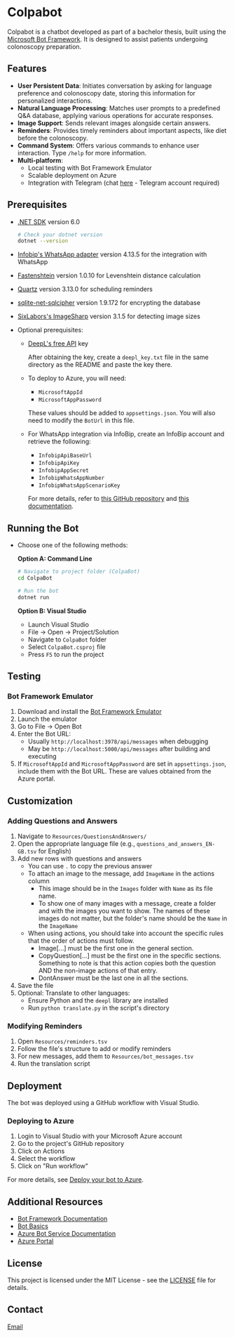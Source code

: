 # Colpabot

Colpabot is a chatbot developed as part of a bachelor thesis, built using the [Microsoft Bot Framework](https://dev.botframework.com). It is designed to assist patients undergoing colonoscopy preparation.

## Features

- **User Persistent Data**: Initiates conversation by asking for language preference and colonoscopy date, storing this information for personalized interactions.
- **Natural Language Processing**: Matches user prompts to a predefined Q&A database, applying various operations for accurate responses.
- **Image Support**: Sends relevant images alongside certain answers.
- **Reminders**: Provides timely reminders about important aspects, like diet before the colonoscopy.
- **Command System**: Offers various commands to enhance user interaction. Type `/help` for more information.
- **Multi-platform**: 
  - Local testing with Bot Framework Emulator
  - Scalable deployment on Azure
  - Integration with Telegram (chat [here](https://t.me/Colprepbot) - Telegram account required)

## Prerequisites

- [.NET SDK](https://dotnet.microsoft.com/download) version 6.0

  ```bash
  # Check your dotnet version
  dotnet --version
  ```
- [Infobip's WhatsApp adapter](https://github.com/BotBuilderCommunity/botbuilder-community-dotnet/tree/develop/libraries/Bot.Builder.Community.Adapters.Infobip.WhatsApp) version 4.13.5 for the integration with WhatsApp
- [Fastenshtein](https://github.com/DanHarltey/Fastenshtein) version 1.0.10 for Levenshtein distance calculation
- [Quartz](https://www.nuget.org/packages/Quartz) version 3.13.0 for scheduling reminders
- [sqlite-net-sqlcipher](https://www.nuget.org/packages/sqlite-net-sqlcipher) version 1.9.172 for encrypting the database
- [SixLabors's ImageSharp](https://sixlabors.com/products/imagesharp/) version 3.1.5 for detecting image sizes
- Optional prerequisites:
  - [DeepL's free API](https://www.deepl.com/en/pro#developer) key
    
    After obtaining the key, create a `deepl_key.txt` file in the same directory as the README and paste the key there.

  - To deploy to Azure, you will need:
    - `MicrosoftAppId`
    - `MicrosoftAppPassword` 
    
    These values should be added to `appsettings.json`. You will also need to modify the `BotUrl` in this file.
  
  - For WhatsApp integration via InfoBip, create an InfoBip account and retrieve the following:
    - `InfobipApiBaseUrl`
    - `InfobipApiKey`
    - `InfobipAppSecret`
    - `InfobipWhatsAppNumber`
    - `InfobipWhatsAppScenarioKey`

    For more details, refer to [this GitHub repository](https://github.com/BotBuilderCommunity/botbuilder-community-dotnet/tree/develop/libraries/Bot.Builder.Community.Adapters.Infobip.WhatsApp) and [this documentation](https://www.infobip.com/docs/integrations/microsoft-bot-framework).

## Running the Bot

- Choose one of the following methods:

  **Option A: Command Line**

  ```bash
  # Navigate to project folder (ColpaBot)
  cd ColpaBot

  # Run the bot
  dotnet run
  ```

  **Option B: Visual Studio**

  - Launch Visual Studio
  - File -> Open -> Project/Solution
  - Navigate to `ColpaBot` folder
  - Select `ColpaBot.csproj` file
  - Press `F5` to run the project

## Testing

### Bot Framework Emulator

1. Download and install the [Bot Framework Emulator](https://github.com/microsoft/botframework-emulator/releases)
2. Launch the emulator
3. Go to File -> Open Bot
4. Enter the Bot URL:
    - Usually `http://localhost:3978/api/messages` when debugging
    - May be `http://localhost:5000/api/messages` after building and executing
5. If `MicrosoftAppId` and `MicrosoftAppPassword` are set in `appsettings.json`, include them with the Bot URL. These are values obtained from the Azure portal.

## Customization

### Adding Questions and Answers

1. Navigate to `Resources/QuestionsAndAnswers/`
2. Open the appropriate language file (e.g., `questions_and_answers_EN-GB.tsv` for English)
3. Add new rows with questions and answers
    - You can use `.` to copy the previous answer
    - To attach an image to the message, add `ImageName` in the actions column
      - This image should be in the `Images` folder with `Name` as its file name.
      - To show one of many images with a message, create a folder and with the images you want to show. The names of these images do not matter, but the folder's name should be the `Name` in the `ImageName`
    - When using actions, you should take into account the specific rules that the order of actions must follow.
      - Image[...] must be the first one in the general section.
      - CopyQuestion[...] must be the first one in the specific sections. Something to note is that this action copies both the question AND the non-image actions of that entry.
      - DontAnswer must be the last one in all the sections.
4. Save the file
5. Optional: Translate to other languages:
    - Ensure Python and the `deepl` library are installed
    - Run `python translate.py` in the script's directory

### Modifying Reminders

1. Open `Resources/reminders.tsv`
2. Follow the file's structure to add or modify reminders
3. For new messages, add them to `Resources/bot_messages.tsv`
4. Run the translation script

## Deployment

The bot was deployed using a GitHub workflow with Visual Studio.

### Deploying to Azure

1. Login to Visual Studio with your Microsoft Azure account
2. Go to the project's GitHub repository
3. Click on Actions
4. Select the workflow
5. Click on "Run workflow"

For more details, see [Deploy your bot to Azure](https://aka.ms/azuredeployment).

## Additional Resources

- [Bot Framework Documentation](https://docs.botframework.com)
- [Bot Basics](https://docs.microsoft.com/azure/bot-service/bot-builder-basics?view=azure-bot-service-4.0)
- [Azure Bot Service Documentation](https://docs.microsoft.com/azure/bot-service/?view=azure-bot-service-4.0)
- [Azure Portal](https://portal.azure.com)

## License

This project is licensed under the MIT License - see the [LICENSE](LICENSE) file for details.

## Contact

[Email](mailto:juanarturoabaurreacalafell@gmail.com)
